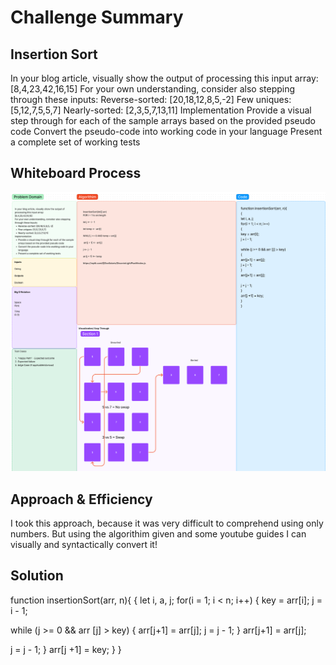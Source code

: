 # Challenge Summary

## Insertion Sort


In your blog article, visually show the output of processing this input array:
[8,4,23,42,16,15]
For your own understanding, consider also stepping through these inputs:
Reverse-sorted: [20,18,12,8,5,-2]
Few uniques: [5,12,7,5,5,7]
Nearly-sorted: [2,3,5,7,13,11]
Implementation
Provide a visual step through for each of the sample arrays based on the provided pseudo code
Convert the pseudo-code into working code in your language
Present a complete set of working tests

## Whiteboard Process

![CC-26](../images/CC26.PNG)

## Approach & Efficiency

I took this approach, because it was very difficult to comprehend using only numbers. But using the algorithim given and some youtube guides I can visually and syntactically convert it!


## Solution

function insertionSort(arr, n){
{
let i, a, j;
for(i = 1; i < n; i++)
{
key = arr[i];
j = i - 1;

while (j >= 0 && arr [j] > key)
{
arr[j+1] = arr[j];
j = j - 1;
}
arr[j+1] = arr[j];

j = j - 1;
}
arr[j +1] = key;
}
}
